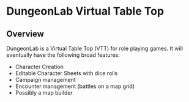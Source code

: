 # DungeonLab Virtual Table Top


## Overview
DungeonLab is a Virtual Table Top (VTT) for role playing games.  It will eventually have the following broad features:

* Character Creation
* Editable Character Sheets with dice rolls
* Campaign management
* Encounter management (battles on a map grid)
* Possibly a map builder
